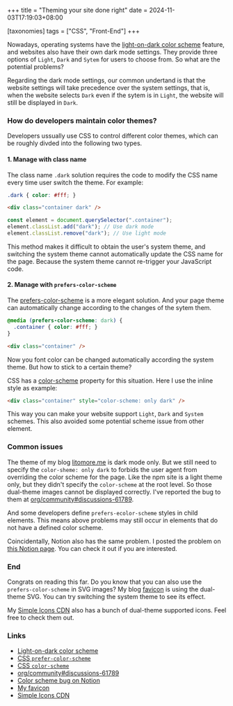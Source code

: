+++
title = "Theming your site done right"
date = 2024-11-03T17:19:03+08:00

[taxonomies]
tags = ["CSS", "Front-End"]
+++

Nowadays, operating systems have the [light-on-dark color scheme] feature, and websites also have their own dark mode settings.
They provide three options of `Light`, `Dark` and `Sytem` for users to choose from.
So what are the potential problems?

<!-- more -->

Regarding the dark mode settings, our common undertand is that the website settings will take precedence over the system settings,
that is, when the website selects `Dark` even if the sytem is in `Light`, the website will still be displayed in `Dark`.

### How do developers maintain color themes?

Developers ussually use CSS to control different color themes, which can be roughly divded into the following two types.

#### 1. Manage with class name

The class name `.dark` solution requires the code to modify the CSS name every time user switch the theme. For example:

<!-- prettier-ignore-start -->
```css
.dark { color: #fff; }
```
<!-- prettier-ignore-end -->

```html
<div class="container dark" />
```

```js
const element = document.querySelector(".container");
element.classList.add("dark"); // Use dark mode
element.classList.remove("dark"); // Use light mode
```

This method makes it difficult to obtain the user's system theme, and switching the system theme cannot automatically update the CSS name for the page.
Because the system theme cannot re-trigger your JavaScript code.

#### 2. Manage with `prefers-color-scheme`

The [prefers-color-scheme] is a more elegant solution. And your page theme can automatically change according to the changes of the sytem them.

<!-- prettier-ignore-start -->
```css
@media (prefers-color-scheme: dark) {
  .container { color: #fff; }
}
```
<!-- prettier-ignore-end -->

```html
<div class="container" />
```

Now you font color can be changed automatically according the system theme. But how to stick to a certain theme?

CSS has a [color-scheme] property for this situation. Here I use the inline style as example:

```html
<div class="container" style="color-scheme: only dark" />
```

This way you can make your website support `Light`, `Dark` and `System` schemes.
This also avoided some potential scheme issue from other element.

### Common issues

The theme of my blog [litomore.me](/) is dark mode only.
But we still need to specify the `color-sheme: only dark` to forbids the user agent from overriding the color scheme for the page.
Like the npm site is a light theme only, but they didn't specify the `color-scheme` at the root level.
So those dual-theme images cannot be displayed correctly.
I've reported the bug to them at [org/community#discussions-61789].

And some developers define `prefers-ecolor-scheme` styles in child elements.
This means above problems may still occur in elements that do not have a defined color scheme.

Coincidentally, Notion also has the same problem. I posted the problem on [this Notion page]. You can check it out if you are interested.

### End

Congrats on reading this far. Do you know that you can also use the `prefers-color-scheme` in SVG images?
My blog [favicon] is using the dual-theme SVG. You can try switching the system theme to see its effect.

My [Simple Icons CDN] also has a bunch of dual-theme supported icons. Feel free to check them out.

### Links

- [Light-on-dark color scheme]
- [CSS `prefer-color-scheme`][prefers-color-scheme]
- [CSS `color-scheme`][color-scheme]
- [org/community#discussions-61789]
- [Color scheme bug on Notion][Simple Icons CDN]
- [My favicon][favicon]
- [Simple Icons CDN]

[light-on-dark color scheme]: https://en.wikipedia.org/wiki/Light-on-dark_color_scheme
[prefers-color-scheme]: https://developer.mozilla.org/en-US/docs/Web/CSS/@media/prefers-color-scheme
[color-scheme]: https://developer.mozilla.org/en-US/docs/Web/CSS/color-scheme
[org/community#discussions-61789]: https://github.com/orgs/community/discussions/61789
[this Notion page]: https://litomore.notion.site/The-page-icon-has-prefer-color-scheme-inside-416ec84944b043a1975fcce7f266349d
[favicon]: https://litomore.me/favicon.svg
[Simple Icons CDN]: https://github.com/LitoMore/simple-icons-cdn
